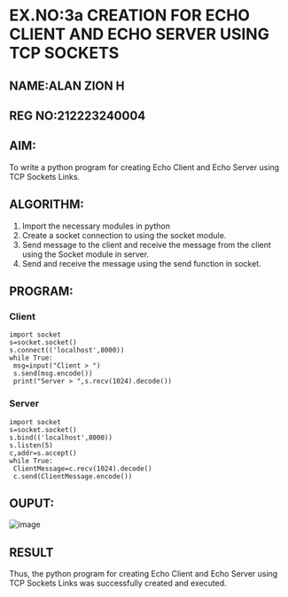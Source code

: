 # EX.NO:3a            CREATION FOR ECHO CLIENT AND ECHO SERVER USING TCP SOCKETS

## NAME:ALAN ZION H
## REG NO:212223240004

## AIM:
To write a python program for creating Echo Client and Echo Server using TCP
Sockets Links.

## ALGORITHM:
1. Import the necessary modules in python</br>
2. Create a socket connection to using the socket module.</br>
3. Send message to the client and receive the message from the client using the Socket module in
 server.</br>
4. Send and receive the message using the send function in socket.</br>

## PROGRAM:
### Client
```
import socket
s=socket.socket()
s.connect(('localhost',8000))
while True:
 msg=input("Client > ")
 s.send(msg.encode())
 print("Server > ",s.recv(1024).decode())
```
### Server
```
import socket
s=socket.socket()
s.bind(('localhost',8000))
s.listen(5)
c,addr=s.accept()
while True:
 ClientMessage=c.recv(1024).decode()
 c.send(ClientMessage.encode())
```
## OUPUT:
![image](https://github.com/user-attachments/assets/1f2de386-1b78-4ec7-b420-175e60d89cc1)

## RESULT
Thus, the python program for creating Echo Client and Echo Server using TCP Sockets Links 
was successfully created and executed.
